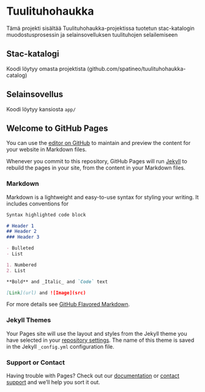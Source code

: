 # Tuulituhohaukka

Tämä projekti sisältää Tuulituhohaukka-projektissa tuotetun stac-katalogin muodostusprosessin ja selainsovelluksen tuulituhojen selailemiseen

## Stac-katalogi

Koodi löytyy omasta projektista (github.com/spatineo/tuulituhohaukka-catalog)

## Selainsovellus

Koodi löytyy kansiosta `app/`

## Welcome to GitHub Pages

You can use the [editor on GitHub](https://github.com/miselius/ghpages-testi/edit/main/README.md) to maintain and preview the content for your website in Markdown files.

Whenever you commit to this repository, GitHub Pages will run [Jekyll](https://jekyllrb.com/) to rebuild the pages in your site, from the content in your Markdown files.

### Markdown

Markdown is a lightweight and easy-to-use syntax for styling your writing. It includes conventions for

```markdown
Syntax highlighted code block

# Header 1
## Header 2
### Header 3

- Bulleted
- List

1. Numbered
2. List

**Bold** and _Italic_ and `Code` text

[Link](url) and ![Image](src)
```

For more details see [GitHub Flavored Markdown](https://guides.github.com/features/mastering-markdown/).

### Jekyll Themes

Your Pages site will use the layout and styles from the Jekyll theme you have selected in your [repository settings](https://github.com/miselius/ghpages-testi/settings/pages). The name of this theme is saved in the Jekyll `_config.yml` configuration file.

### Support or Contact

Having trouble with Pages? Check out our [documentation](https://docs.github.com/categories/github-pages-basics/) or [contact support](https://support.github.com/contact) and we’ll help you sort it out.
